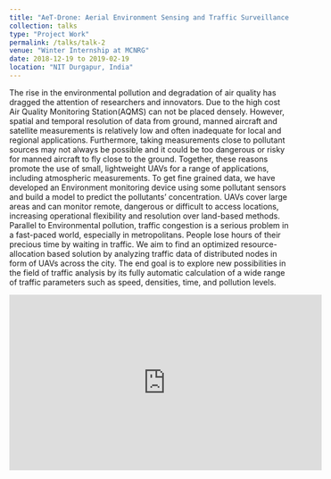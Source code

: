 ```yaml
---
title: "AeT-Drone: Aerial Environment Sensing and Traffic Surveillance using sensor enabled Drone/UAV"
collection: talks
type: "Project Work"
permalink: /talks/talk-2
venue: "Winter Internship at MCNRG"
date: 2018-12-19 to 2019-02-19
location: "NIT Durgapur, India"
---
```

The rise in the environmental pollution and degradation of air quality has dragged the attention of researchers and innovators. Due to the high cost Air Quality Monitoring Station(AQMS) can not be placed densely. However, spatial and temporal resolution of data from ground, manned aircraft and satellite measurements is relatively low and often inadequate for local and regional applications. Furthermore, taking measurements close to pollutant sources may not always be possible and it could be too dangerous or risky for manned aircraft to fly close to the ground. Together, these reasons promote the use of small, lightweight UAVs for a range of applications, including atmospheric measurements. To get fine grained data, we have developed an Environment monitoring device using some pollutant sensors and build a model to predict the pollutants’ concentration. UAVs cover large areas and can monitor remote, dangerous or difficult to access locations, increasing operational flexibility and resolution over land-based methods. Parallel to Environmental pollution, traffic congestion is a serious problem in a fast-paced world, especially in metropolitans. People lose hours of their precious time by waiting in traffic. We aim to find an optimized resource-allocation based solution by analyzing traffic data of distributed nodes in form of UAVs across the city. The end goal is to explore new possibilities in the field of traffic analysis by its fully automatic calculation of a wide range of traffic parameters such as speed, densities, time, and pollution levels.
 <iframe width="560" height="315" src="https://www.youtube.com/embed/t7wGiFjItSI" frameborder="0" allow="accelerometer; autoplay; encrypted-media; gyroscope; picture-in-picture" allowfullscreen></iframe>